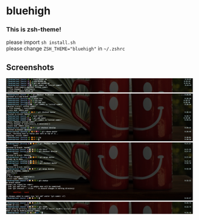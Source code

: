 # bluehigh

### This is zsh-theme!

please import `sh install.sh`  
please change `ZSH_THEME="bluehigh"` in `~/.zshrc`

## Screenshots
![](images/screen1.png)
![](images/screen2.png)
![](images/screen3.png)
![](images/screen4.png)
